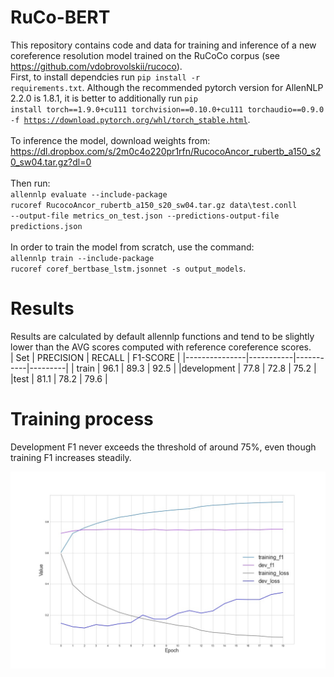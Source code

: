 # RuCo-BERT

This repository contains code and data for training and inference of a new coreference resolution model trained on the RuCoCo corpus (see https://github.com/vdobrovolskii/rucoco). <br>
First, to install dependcies run <code>pip install -r requirements.txt</code>. Although the recommended pytorch version for AllenNLP 2.2.0 is 1.8.1, it is better to additionally run <code>pip install torch==1.9.0+cu111 torchvision==0.10.0+cu111 torchaudio==0.9.0 -f https://download.pytorch.org/whl/torch_stable.html</code>.<br><br>
To inference the model, download weights from: https://dl.dropbox.com/s/2m0c4o220pr1rfn/RucocoAncor_rubertb_a150_s20_sw04.tar.gz?dl=0 <br><br>
Then run: <br>
<code>allennlp evaluate --include-package rucoref RucocoAncor_rubertb_a150_s20_sw04.tar.gz data\test.conll --output-file metrics_on_test.json --predictions-output-file predictions.json</code><br><br>
In order to train the model from scratch, use the command:<br>
<code>allennlp train --include-package rucoref coref_bertbase_lstm.jsonnet -s output_models</code>.<br>
<h1>Results</h1>
Results are calculated by default allennlp functions and tend to be slightly lower than the AVG scores computed with reference coreference scores.<br>
| Set          | PRECISION | RECALL    | F1-SCORE |
|---------------|-----------|-----------|---------|
| train             | 96.1      | 89.3      | 92.5    |
|development              | 77.8      | 72.8      | 75.2    |
|test              | 81.1      | 78.2      | 79.6    |
<h1>Training process</h1>
Development F1 never exceeds the threshold of around 75%, even though training F1 increases steadily.

![alt text](https://github.com/gleb-skobinsky/RuCo-BERT/blob/master/training.jpg?raw=true)
